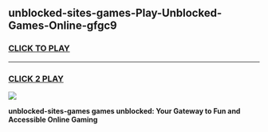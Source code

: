 
## unblocked-sites-games-Play-Unblocked-Games-Online-gfgc9
<h3>
<a href="https://premium76.site?title=unblocked-sites-games&ref=24A">CLICK TO PLAY</a></h3>
<hr>

<h3>
<a href="https://premium76.site?title=unblocked-sites-games&ref=24A">CLICK 2 PLAY</a>
  
</h3>

<a href="https://premium76.site?title=unblocked-sites-games&ref=24A"><img src="https://clearcache.store/games.png"></a>


**unblocked-sites-games games unblocked: Your Gateway to Fun and Accessible Online Gaming**
